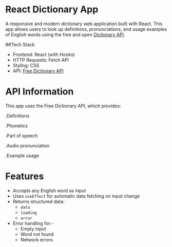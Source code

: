 # React Dictionary App
A responsive and modern dictionary web application built with React. This app allows users to look up definitions, pronunciations, and usage examples of English words using the free and open [Dictionary API](https://dictionaryapi.dev/). 

  ##Tech Stack

- Frontend: React (with Hooks)
- HTTP Requests: Fetch API 
- Styling: CSS 
- API: [Free Dictionary API](https://dictionaryapi.dev/)

# API Information
This app uses the Free Dictionary API, which provides:

 .Definitions

 .Phonetics

 .Part of speech

 .Audio pronunciation

 .Example usage

 # Features
 - Accepts any English word as input
- Uses `useEffect` for automatic data fetching on input change
- Returns structured data:
  - `data` 
  - `loading` 
  - `error` 
- Error handling for:- 
   - Empty input
  - Word not found
  - Network errors
